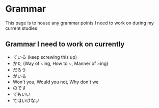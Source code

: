 # Grammar

This page is to house any grammar points I need to work on during my current studies

## Grammar I need to work on currently

- ている (keep screwing this up)
- かた (Way of ~ing, How to ~, Manner of ~ing)
- だろう
- がいる
- Won't you, Would you not, Why don't we
- のです
- てもいい
- てはいけない
